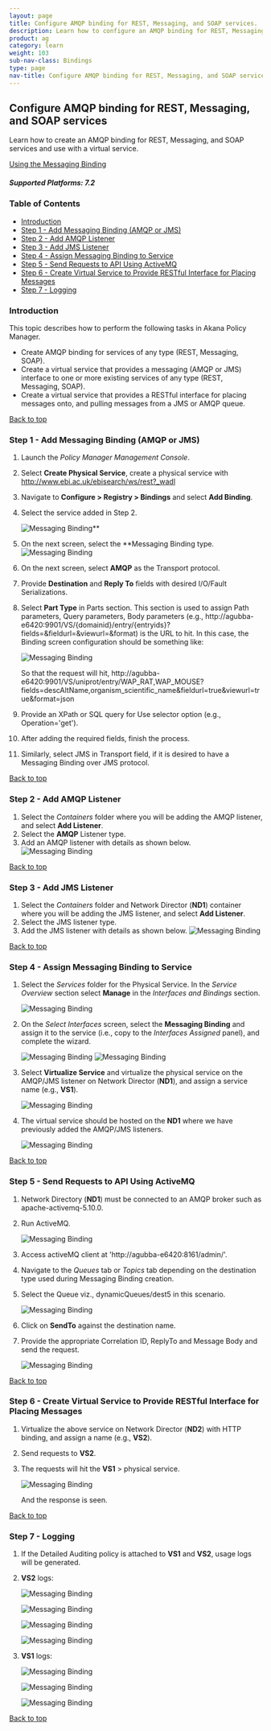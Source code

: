 ```yaml
---
layout: page
title: Configure AMQP binding for REST, Messaging, and SOAP services.
description: Learn how to configure an AMQP binding for REST, Messaging, and SOAP services and use with a virtual service.  
product: ag
category: learn
weight: 103
sub-nav-class: Bindings
type: page
nav-title: Configure AMQP binding for REST, Messaging, and SOAP services.
---
```


## Configure AMQP binding for REST, Messaging, and SOAP services

Learn how to create an AMQP binding for REST, Messaging, and SOAP services and use with a virtual service.

<a href="../bindings/using_messaging_binding.html" target="_blank" class="button secondary">Using the Messaging Binding</a>

<h5 class="stamp">Supported Platforms: 7.2</h5>

### Table of Contents
<div id="toc-marker"></div>

* [Introduction](#introduction)
* [Step 1 - Add Messaging Binding (AMQP or JMS)](#step-1-add-messaging-binding-amqp-or-jms)
* [Step 2 - Add AMQP Listener](#step-2-add-amqp-listener)
* [Step 3 - Add JMS Listener](#step-3-add-jms-listener)
* [Step 4 - Assign Messaging Binding to Service](#step-4-assign-messaging-binding-to-service)
* [Step 5 - Send Requests to API Using ActiveMQ](#step-5-send-requests-to-api-using-activemq)
* [Step 6 - Create Virtual Service to Provide RESTful Interface for Placing Messages](#step-6-create-virtual-service-to-provide-restful-interface-for-placing-messages)
* [Step 7 - Logging](#logging)

<div class = "divider1"></div>

### Introduction

This topic describes how to perform the following tasks in Akana Policy Manager. 

* Create AMQP binding for services of any type (REST, Messaging, SOAP).
* Create a virtual service that provides a messaging (AMQP or JMS) interface to one or more existing services of any type (REST, Messaging, SOAP). 
* Create a virtual service that provides a RESTful interface for placing messages onto, and pulling messages from a JMS or AMQP queue.

<a href="#top">Back to top</a>

### Step 1 - Add Messaging Binding (AMQP or JMS)

1. Launch the *Policy Manager Management Console*. 
2. Select **Create Physical Service**, create a physical service with http://www.ebi.ac.uk/ebisearch/ws/rest?_wadl
3. Navigate to **Configure > Registry > Bindings** and select **Add Binding**.
4. Select the service added in Step 2.

	![Messaging Binding](images/message_binding_usecase1.jpg "Add Messaging Binding")**
5. On the next screen, select the **Messaging Binding type.
	![Messaging Binding](images/message_binding_usecase1.jpg "Add Messaging Binding")
6. On the next screen, select **AMQP** as the Transport protocol.
7. Provide **Destination** and **Reply To** fields with desired I/O/Fault Serializations.
8. Select **Part Type** in Parts section. This section is used to assign Path parameters, Query parameters, Body parameters (e.g., http://agubba-e6420:9901/VS/{domainid}/entry/{entryids}?fields=<fields>&fieldurl=<fieldurl>&viewurl=<viewurl>&format<format>) is the URL to hit. In this case, the Binding screen configuration should be something like:

	![Messaging Binding](images/message_binding_usecase3.jpg "Add Messaging Binding")

   So that the request will hit, http://agubba-e6420:9901/VS/uniprot/entry/WAP_RAT,WAP_MOUSE?fields=descAltName,organism_scientific_name&fieldurl=true&viewurl=true&format=json
9. Provide an XPath or SQL query for Use selector option (e.g., Operation='get').
10. After adding the required fields, finish the process. 
11. Similarly, select JMS in Transport field, if it is desired to have a Messaging Binding over JMS protocol.

<a href="#top">Back to top</a>

### Step 2 - Add AMQP Listener

1. Select the *Containers* folder where you will be adding the AMQP listener, and select **Add Listener**. 
2. Select the **AMQP** Listener type.
3. Add an AMQP listener with details as shown below.
	![Messaging Binding](images/message_binding_usecase4.jpg "Add Messaging Binding")

<a href="#top">Back to top</a>

### Step 3 - Add JMS Listener

1. Select the *Containers* folder and Network Director (**ND1**) container where you will be adding the JMS listener, and select **Add Listener**.
2. Select the JMS listener type.
3. Add the JMS listener with details as shown below.
	![Messaging Binding](images/message_binding_usecase5.jpg "Add Messaging Binding")

<a href="#top">Back to top</a>

### Step 4 - Assign Messaging Binding to Service

1. Select the *Services* folder for the Physical Service. In the *Service Overview* section select **Manage** in the *Interfaces and Bindings* section. 

	![Messaging Binding](images/message_binding_usecase6.jpg "Add Messaging Binding")

2. On the *Select Interfaces* screen, select the **Messaging Binding** and assign it to the service (i.e., copy to the *Interfaces Assigned* panel), and complete the wizard.

	![Messaging Binding](images/message_binding_usecase7.jpg "Add Messaging Binding")
	![Messaging Binding](images/message_binding_usecase8.jpg "Add Messaging Binding")

3. Select **Virtualize Service** and virtualize the physical service on the AMQP/JMS listener on Network Director (**ND1**), and assign a service name (e.g., **VS1**).

	![Messaging Binding](images/message_binding_usecase9.jpg "Add Messaging Binding")

4. The virtual service should be hosted on the **ND1** where we have previously added the AMQP/JMS listeners.

	![Messaging Binding](images/message_binding_usecase10.jpg "Add Messaging Binding")

<a href="#top">Back to top</a>

### Step 5 - Send Requests to API Using ActiveMQ

1. Network Directory (**ND1**) must be connected to an AMQP broker such as apache-activemq-5.10.0.

2. Run ActiveMQ.

	![Messaging Binding](images/message_binding_usecase11.jpg "Add Messaging Binding")

3. Access activeMQ client at 'http://agubba-e6420:8161/admin/'.

4. Navigate to the *Queues* tab or *Topics* tab depending on the destination type used during Messaging Binding creation.
5. Select the Queue viz., dynamicQueues/dest5 in this scenario.

	![Messaging Binding](images/message_binding_usecase12.jpg "Add Messaging Binding")

6. Click on **SendTo** against the destination name.
7. Provide the appropriate Correlation ID, ReplyTo and Message Body and send the request.

	![Messaging Binding](images/message_binding_usecase13.jpg "Add Messaging Binding")

<a href="#top">Back to top</a>

### Step 6 - Create Virtual Service to Provide RESTful Interface for Placing Messages

1. Virtualize the above service on Network Director (**ND2**) with HTTP binding, and assign a name (e.g., **VS2**).
2. Send requests to **VS2**.
3. The requests will hit the **VS1** > physical service.

	![Messaging Binding](images/message_binding_usecase14.jpg "Add Messaging Binding")

   And the response is seen.

<a href="#top">Back to top</a>

### Step 7 - Logging

1. If the Detailed Auditing policy is attached to **VS1** and **VS2**, usage logs will be generated.
2. **VS2** logs:

	![Messaging Binding](images/message_binding_usecase15.jpg "Add Messaging Binding")

	![Messaging Binding](images/message_binding_usecase16.jpg "Add Messaging Binding")

	![Messaging Binding](images/message_binding_usecase17.jpg "Add Messaging Binding")

	![Messaging Binding](images/message_binding_usecase18.jpg "Add Messaging Binding")

3. **VS1** logs:

	![Messaging Binding](images/message_binding_usecase19.jpg "Add Messaging Binding")

	![Messaging Binding](images/message_binding_usecase20.jpg "Add Messaging Binding")

	![Messaging Binding](images/message_binding_usecase21.jpg "Add Messaging Binding")

<a href="#top">Back to top</a>

<div class = "divider1"></div>